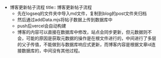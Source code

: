 - 博客更新帖子流程
  title:: 博客更新帖子流程
	- 先在logseq的文件夹中导入md文件，复制到blog的post文件夹归档
	- 然后通过addData.mjs将帖子数据上传到数据库中
	- push后vercel会自动构建
	- 博客的内容可以直接在数据库中修改，站点会同步更新，但元数据则不会，可能的原因是获取元数据的操作是在根文件进行的，中间进行了多层的父子传值，不能做到与数据库响应式更新，而博客内容是根据文章id连接数据库的，中间没有其他过程。